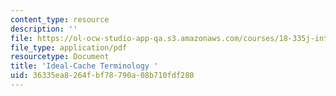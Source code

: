 ```yaml
---
content_type: resource
description: ''
file: https://ol-ocw-studio-app-qa.s3.amazonaws.com/courses/18-335j-introduction-to-numerical-methods-spring-2019/36335ea8264fbf78790a08b710fdf280_ideal-cache.pdf
file_type: application/pdf
resourcetype: Document
title: 'Ideal-Cache Terminology '
uid: 36335ea8-264f-bf78-790a-08b710fdf280
---
```

